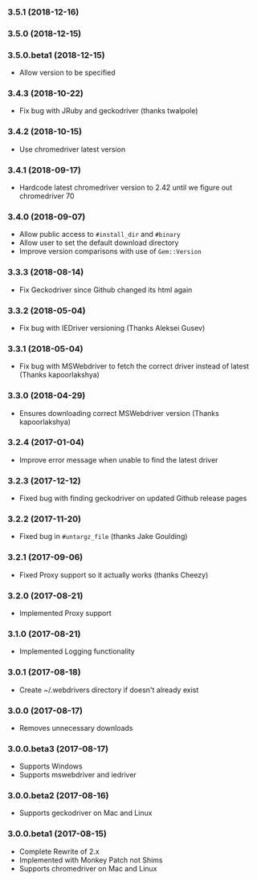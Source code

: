 ### 3.5.1 (2018-12-16)

### 3.5.0 (2018-12-15)

### 3.5.0.beta1 (2018-12-15)

* Allow version to be specified

### 3.4.3 (2018-10-22)

* Fix bug with JRuby and geckodriver (thanks twalpole)

### 3.4.2 (2018-10-15)

* Use chromedriver latest version 

### 3.4.1 (2018-09-17)

* Hardcode latest chromedriver version to 2.42 until we figure out chromedriver 70 

### 3.4.0 (2018-09-07)

* Allow public access to `#install_dir` and `#binary`
* Allow user to set the default download directory
* Improve version comparisons with use of `Gem::Version` 

### 3.3.3 (2018-08-14)

* Fix Geckodriver since Github changed its html again

### 3.3.2 (2018-05-04)

* Fix bug with IEDriver versioning (Thanks Aleksei Gusev)

### 3.3.1 (2018-05-04)

* Fix bug with MSWebdriver to fetch the correct driver instead of latest (Thanks kapoorlakshya) 

### 3.3.0 (2018-04-29)

* Ensures downloading correct MSWebdriver version (Thanks kapoorlakshya) 

### 3.2.4 (2017-01-04)

* Improve error message when unable to find the latest driver

### 3.2.3 (2017-12-12)

* Fixed bug with finding geckodriver on updated Github release pages

### 3.2.2 (2017-11-20)

* Fixed bug in `#untargz_file` (thanks Jake Goulding)

### 3.2.1 (2017-09-06)

* Fixed Proxy support so it actually works (thanks Cheezy) 

### 3.2.0 (2017-08-21)

* Implemented Proxy support 

### 3.1.0 (2017-08-21)

* Implemented Logging functionality 

### 3.0.1 (2017-08-18)

* Create ~/.webdrivers directory if doesn't already exist 

### 3.0.0 (2017-08-17)

* Removes unnecessary downloads 

### 3.0.0.beta3 (2017-08-17)

* Supports Windows
* Supports mswebdriver and iedriver

### 3.0.0.beta2 (2017-08-16)

* Supports geckodriver on Mac and Linux

### 3.0.0.beta1 (2017-08-15)

* Complete Rewrite of 2.x
* Implemented with Monkey Patch not Shims
* Supports chromedriver on Mac and Linux
